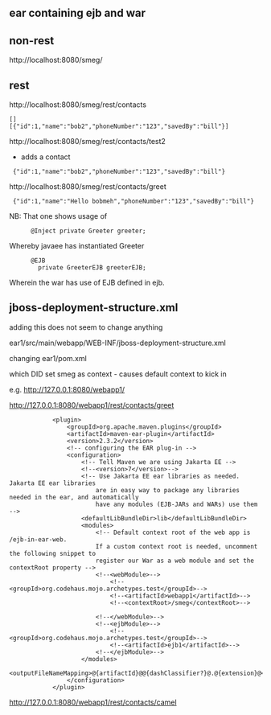 ## ear containing ejb and war

## non-rest

http://localhost:8080/smeg/



## rest

http://localhost:8080/smeg/rest/contacts
```
[]
[{"id":1,"name":"bob2","phoneNumber":"123","savedBy":"bill"}]
```


http://localhost:8080/smeg/rest/contacts/test2
 - adds a contact
 
```
 {"id":1,"name":"bob2","phoneNumber":"123","savedBy":"bill"}
```
 
 
 http://localhost:8080/smeg/rest/contacts/greet
 
```
 {"id":1,"name":"Hello bobmeh","phoneNumber":"123","savedBy":"bill"}
```
 
NB: That one shows usage of

```
      @Inject private Greeter greeter;
```
Whereby javaee has instantiated Greeter

        
```
      @EJB
        private GreeterEJB greeterEJB;
 ```
Wherein the war has use of EJB defined in ejb.
        

## jboss-deployment-structure.xml

adding this does not seem to change anything

ear1/src/main/webapp/WEB-INF/jboss-deployment-structure.xml

changing ear1/pom.xml

which DID set smeg as context - causes default context to kick in

e.g.
http://127.0.0.1:8080/webapp1/

http://127.0.0.1:8080/webapp1/rest/contacts/greet

```
            <plugin>
                <groupId>org.apache.maven.plugins</groupId>
                <artifactId>maven-ear-plugin</artifactId>
                <version>2.3.2</version>
                <!-- configuring the EAR plug-in -->
                <configuration>
                    <!-- Tell Maven we are using Jakarta EE -->
                    <!--<version>7</version>-->
                    <!-- Use Jakarta EE ear libraries as needed. Jakarta EE ear libraries
                        are in easy way to package any libraries needed in the ear, and automatically
                        have any modules (EJB-JARs and WARs) use them -->
                    <defaultLibBundleDir>lib</defaultLibBundleDir>
                    <modules>
                        <!-- Default context root of the web app is /ejb-in-ear-web.
                        If a custom context root is needed, uncomment the following snippet to
                        register our War as a web module and set the contextRoot property -->
                        <!--<webModule>-->
                            <!--<groupId>org.codehaus.mojo.archetypes.test</groupId>-->
                            <!--<artifactId>webapp1</artifactId>-->
                            <!--<contextRoot>/smeg</contextRoot>-->

                        <!--</webModule>-->
                        <!--<ejbModule>-->
                            <!--<groupId>org.codehaus.mojo.archetypes.test</groupId>-->
                            <!--<artifactId>ejb1</artifactId>-->
                        <!--</ejbModule>-->
                    </modules>
                    <outputFileNameMapping>@{artifactId}@@{dashClassifier?}@.@{extension}@</outputFileNameMapping>
                </configuration>
            </plugin>

```

http://127.0.0.1:8080/webapp1/rest/contacts/camel


